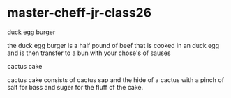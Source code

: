 # master-cheff-jr-class26

duck egg burger

the duck egg burger is a half pound of beef that is cooked in an duck egg and is then transfer to a bun with your chose's of sauses 



cactus cake

cactus cake consists of cactus sap and the hide of a cactus with a pinch of salt for bass and suger for the fluff of the cake.

